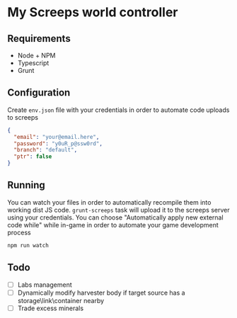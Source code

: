 # My Screeps world controller

## Requirements

* Node + NPM
* Typescript
* Grunt

## Configuration

Create `env.json` file with your credentials in order to automate code uploads to screeps

```json
{
  "email": "your@email.here",
  "password": "y0uR_p@ssw0rd",
  "branch": "default",
  "ptr": false
}
```

## Running

You can watch your files in order to automatically recompile them into working dist JS code. 
`grunt-screeps` task will upload it to the screeps server using your credentials. 
You can choose "Automatically apply new external code while" while in-game in order to automate your
game development process

```sh
npm run watch
```

## Todo

* [ ] Labs management
* [ ] Dynamically modify harvester body if target source has a storage\link\container nearby
* [ ] Trade excess minerals
